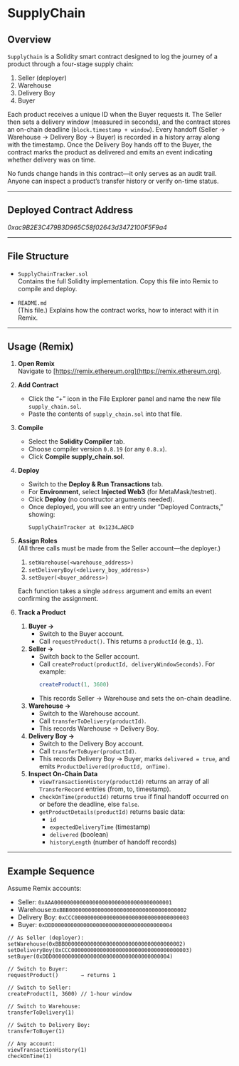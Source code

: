 # SupplyChain

## Overview

`SupplyChain` is a Solidity smart contract designed to log the journey of a product through a four-stage supply chain:

1. Seller (deployer)
2. Warehouse
3. Delivery Boy
4. Buyer

Each product receives a unique ID when the Buyer requests it. The Seller then sets a delivery window (measured in seconds), and the contract stores an on-chain deadline (`block.timestamp + window`). Every handoff (Seller → Warehouse → Delivery Boy → Buyer) is recorded in a history array along with the timestamp. Once the Delivery Boy hands off to the Buyer, the contract marks the product as delivered and emits an event indicating whether delivery was on time.

No funds change hands in this contract—it only serves as an audit trail. Anyone can inspect a product’s transfer history or verify on-time status.

---

## Deployed Contract Address


*0xac9B2E3C479B3D965C58f02643d3472100F5F9a4*

---

## File Structure

- `SupplyChainTracker.sol`  
  Contains the full Solidity implementation. Copy this file into Remix to compile and deploy.

- `README.md`  
  (This file.) Explains how the contract works, how to interact with it in Remix.

---

## Usage (Remix)

1. **Open Remix**  
   Navigate to [https://remix.ethereum.org](https://remix.ethereum.org).

2. **Add Contract**  
   - Click the “+” icon in the File Explorer panel and name the new file `supply_chain.sol`.  
   - Paste the contents of `supply_chain.sol` into that file.

3. **Compile**  
   - Select the **Solidity Compiler** tab.  
   - Choose compiler version `0.8.19` (or any `0.8.x`).  
   - Click **Compile supply_chain.sol**.

4. **Deploy**  
   - Switch to the **Deploy & Run Transactions** tab.  
   - For **Environment**, select **Injected Web3** (for MetaMask/testnet).  
   - Click **Deploy** (no constructor arguments needed).  
   - Once deployed, you will see an entry under “Deployed Contracts,” showing:  
     ```
     SupplyChainTracker at 0x1234…ABCD
     ```  

5. **Assign Roles**  
   (All three calls must be made from the Seller account—the deployer.)

   1. `setWarehouse(<warehouse_address>)`  
   2. `setDeliveryBoy(<delivery_boy_address>)`  
   3. `setBuyer(<buyer_address>)`  

   Each function takes a single `address` argument and emits an event confirming the assignment.

6. **Track a Product**  
   1. **Buyer →**  
      - Switch to the Buyer account.  
      - Call `requestProduct()`. This returns a `productId` (e.g., `1`).  
   2. **Seller →**  
      - Switch back to the Seller account.  
      - Call `createProduct(productId, deliveryWindowSeconds)`. For example:  
        ```js
        createProduct(1, 3600) 
        ```  
      - This records Seller → Warehouse and sets the on-chain deadline.  
   3. **Warehouse →**  
      - Switch to the Warehouse account.  
      - Call `transferToDelivery(productId)`.  
      - This records Warehouse → Delivery Boy.  
   4. **Delivery Boy →**  
      - Switch to the Delivery Boy account.  
      - Call `transferToBuyer(productId)`.  
      - This records Delivery Boy → Buyer, marks `delivered = true`, and emits `ProductDelivered(productId, onTime)`.  
   5. **Inspect On-Chain Data**  
      - `viewTransactionHistory(productId)` returns an array of all `TransferRecord` entries (from, to, timestamp).  
      - `checkOnTime(productId)` returns `true` if final handoff occurred on or before the deadline, else `false`.  
      - `getProductDetails(productId)` returns basic data:  
        - `id`  
        - `expectedDeliveryTime` (timestamp)  
        - `delivered` (boolean)  
        - `historyLength` (number of handoff records)

---

## Example Sequence

Assume Remix accounts:

- Seller:   `0xAAA0000000000000000000000000000000000001`  
- Warehouse:`0xBBB0000000000000000000000000000000000002`  
- Delivery Boy: `0xCCC000000000000000000000000000000000003`  
- Buyer:    `0xDDD0000000000000000000000000000000000004`  

```text
// As Seller (deployer):
setWarehouse(0xBBB0000000000000000000000000000000000002)
setDeliveryBoy(0xCCC0000000000000000000000000000000000003)
setBuyer(0xDDD0000000000000000000000000000000000004)

// Switch to Buyer:
requestProduct()       → returns 1

// Switch to Seller:
createProduct(1, 3600) // 1-hour window

// Switch to Warehouse:
transferToDelivery(1)

// Switch to Delivery Boy:
transferToBuyer(1)

// Any account:
viewTransactionHistory(1)
checkOnTime(1)
